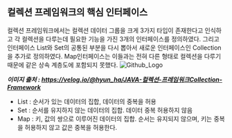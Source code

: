 ## 컬렉션 프레임워크의 핵심 인터페이스

컬렉션 프레임워크에서는 컬렉션 데이터 그룹을 크게 3가지 타입이 존재한다고 인식하고 각 컬렉션을 다루는데 필요한 기능을 가진 3개의 인터페이스를 정의하였다.
그리고 인터페이스 List와 Set의 공통된 부분을 다시 뽑아서 새로운 인터페이스인 Collection을 추가로 정의하였다.
Map인터페이스는 이들과는 전혀 다른 형태로 컬렉션을 다루기 때문에 같은 상속 계층도에 포함되지 못했다.
![Github_Logo](https://velog.velcdn.com/images/hyun_ha/post/6beec756-35f1-45ec-9554-ceb2089c0c2c/image.PNG)

***이미지 출처 : https://velog.io/@hyun_ha/JAVA-컬렉션-프레임워크Collection-Framework***

- List : 순서가 있는 데이터의 집합, 데이터의 중복을 허용
- Set : 순서를 유지하지 않는 데이터의 집합. 데이터 중복 허용하지 않음
- Map : 키, 값의 쌍으로 이루어진 데이터의 집합. 순서는 유지되지 않으며, 키는 중복을 허용하지 않고 값은 중복을 허용한다.

